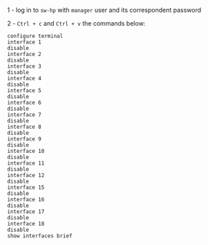 1 - log in to ```sw-hp``` with ```manager``` user and its correspondent password

2 - ```Ctrl + c``` and ```Ctrl + v``` the commands below:

```
configure terminal
interface 1
disable
interface 2
disable
interface 3
disable
interface 4
disable
interface 5
disable
interface 6
disable
interface 7
disable
interface 8
disable
interface 9
disable
interface 10
disable
interface 11
disable
interface 12
disable
interface 15
disable
interface 16
disable
interface 17
disable
interface 18
disable
show interfaces brief
```
